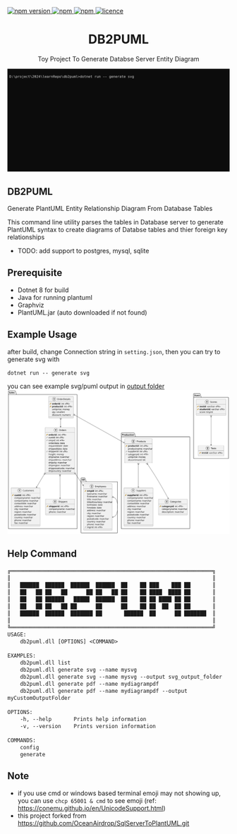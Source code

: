 <p >
  <a href="">
    <img alt="npm version" src="https://badgen.net/github/commits/ahsanu123/learnRepo/">
  </a>
  <a href="">
    <img alt="npm" src="https://badgen.net/github/contributors/ahsanu123/learnRepo/">
  </a>
  <a href="">
    <img alt="npm" src="https://badgen.net/github/branches/ahsanu123/learnRepo/">
  </a>
  <a href="https://github.com/ahsanu123/erpPlanner/blob/main/LICENSE">
    <img alt="licence" src="https://badgen.net/github/license/ahsanu123/learnRepo/">
  </a>
</p>

<h1 align="center">DB2PUML</h1>
<p align="center">Toy Project To Generate Databse Server Entity Diagram </p>

<p align="center">  
   <img src="https://raw.githubusercontent.com/ahsanu123/learnRepo/main/db2puml/db2puml_gif.gif" alt="db2puml">
</p>

## DB2PUML
Generate PlantUML Entity Relationship Diagram From Database Tables

This command line utility parses the tables in Database server to generate PlantUML syntax to create diagrams of Databse tables and thier foreign key relationships 

- TODO: add support to postgres, mysql, sqlite

## Prerequisite
- Dotnet 8 for build
- Java for running plantuml
- Graphviz
- PlantUML.jar (auto downloaded if not found)

## Example Usage 
after build, change Connection string in `setting.json`, then you can try to generate svg with 
```shell
dotnet run -- generate svg 
```
you can see example svg/puml output in [output folder](https://github.com/ahsanu123/learnRepo/tree/main/db2puml/output)
![example output](https://github.com/ahsanu123/learnRepo/blob/main/db2puml/output/db2puml.svg "example output SVG")
## Help Command 
```shell
╔════════════════════════════════════════════════════════════════╗
║                                                                ║
║   ██████  ██████  ██████  ██████  ██    ██ ███    ███ ██       ║
║   ██   ██ ██   ██      ██ ██   ██ ██    ██ ████  ████ ██       ║
║   ██   ██ ██████   █████  ██████  ██    ██ ██ ████ ██ ██       ║
║   ██   ██ ██   ██ ██      ██      ██    ██ ██  ██  ██ ██       ║
║   ██████  ██████  ███████ ██       ██████  ██      ██ ███████  ║
║                                                                ║
╚════════════════════════════════════════════════════════════════╝
USAGE:
    db2puml.dll [OPTIONS] <COMMAND>

EXAMPLES:
    db2puml.dll list
    db2puml.dll generate svg --name mysvg
    db2puml.dll generate svg --name mysvg --output svg_output_folder
    db2puml.dll generate pdf --name mydiagrampdf
    db2puml.dll generate pdf --name mydiagrampdf --output myCustomOutputFolder

OPTIONS:
    -h, --help       Prints help information
    -v, --version    Prints version information

COMMANDS:
    config
    generate

```

## Note
- if you use cmd or windows based terminal emoji may not showing up, you can use `chcp 65001 & cmd` to see emoji (ref: https://conemu.github.io/en/UnicodeSupport.html)
- this project forked from https://github.com/OceanAirdrop/SqlServerToPlantUML.git

